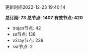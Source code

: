 更新时间2022-12-23 19:40:14

**总订阅: 73**
**总节点: 1407**
**有效节点: 420**
- trojan节点: 42
- ss节点: 138
- v2ray节点: 238
- ssr节点: 2
